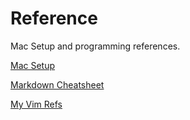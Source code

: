 # Reference
Mac Setup and programming references.

[Mac Setup](./Mac/README.md)

[Markdown Cheatsheet](https://github.com/adam-p/markdown-here/wiki/Markdown-Cheatsheet)

[My Vim Refs](./vim.md)

